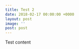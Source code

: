 ```yaml
---
title: Test 2
date: 2018-02-17 00:00:00 +0000
layout: post
image: ''
post: post
---
```

Test content